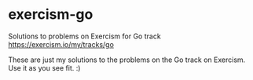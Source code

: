 # exercism-go
Solutions to problems on Exercism for Go track https://exercism.io/my/tracks/go

These are just my solutions to the problems on the Go track on Exercism. Use it as you see fit. :)
